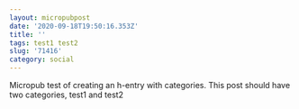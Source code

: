 ```yaml
---
layout: micropubpost
date: '2020-09-18T19:50:16.353Z'
title: ''
tags: test1 test2
slug: '71416'
category: social
---
```

Micropub test of creating an h-entry with categories. This post should have two categories, test1 and test2
